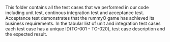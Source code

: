 This folder contains all the test cases that we performed in our code including unit test, continous integration test and acceptance test.
Acceptance test demonstrates that the rummyO game has achieved its business requirements.
In the tabular list of unit and integration test cases each test case has a unique ID(TC-001 - TC-020), test case description and the expected result.
 
